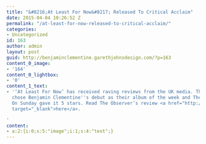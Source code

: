 ```yaml
---
title: "&#8216;At Least For Now&#8217; Released To Critical Acclaim"
date: 2015-04-04 10:26:52 Z
permalink: "/at-least-for-now-released-to-critical-acclaim/"
categories:
- Uncategorized
id: 163
author: admin
layout: post
guid: http://benjaminclementine.garethjohnsdesign.com/?p=163
content_0_image:
- '164'
content_0_lightbox:
- '0'
content_1_text:
- '‘At Least For Now’ has received raving reviews from the UK media. The Observer
  chose Benjamin Clementine''s debut as their album of the week and The Independent
  On Sunday gave it 5 stars. Read The Observer’s review <a href="http://www.theguardian.com/music/2015/mar/29/benjamin-clementine-at-least-for-now-review-condolence-cornerstone"
  target="_blank">here</a>.

'
content:
- a:2:{i:0;s:5:"image";i:1;s:4:"text";}
---
```


